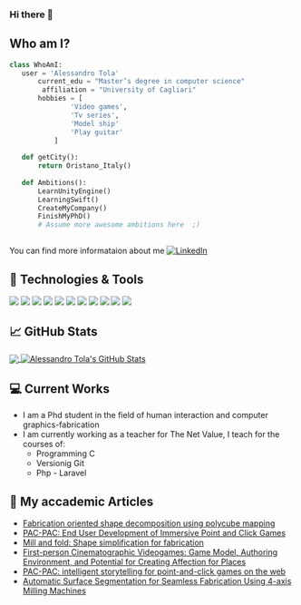 ### Hi there 👋

## Who am I?
 ```python
 class WhoAmI:
 	user = 'Alessandro Tola'
		current_edu = "Master’s degree in computer science"
         affiliation = "University of Cagliari"
		hobbies = [
				'Video games',
				'Tv series',
				'Model ship'
				'Play guitar'
			]
	
	def getCity():
		return Oristano_Italy()
	
	def Ambitions():
		LearnUnityEngine()
		LearningSwift()
		CreateMyCompany()
		FinishMyPhD()
		# Assume more awesome ambitions here  ;)
	
 ```
 
You can find more informataion about me [![LinkedIn][1.1]][2]

## 🔧 Technologies & Tools

![](https://img.shields.io/badge/Code-c++-informational?style=plastic&logo=c%2B%2B&logoColor=white&color=00aefe)
![](https://img.shields.io/badge/Code-c-informational?style=plastic&logo=c&logoColor=white&color=00aefe)
![](https://img.shields.io/badge/Code-Python-informational?style=flat&logo=python&logoColor=white&color=00aefe)
![](https://img.shields.io/badge/Code-JavaScript-informational?style=flat&logo=javascript&logoColor=white&color=00aefe)
![](https://img.shields.io/badge/Code-Php-informational?style=plastic&logo=php&logoColor=white&color=00aefe)
![](https://img.shields.io/badge/Editor-VSCode-informational?style=flat&logo=visual%20studio%20code&logoColor=white&color=00aefe)
![](https://img.shields.io/badge/Editor-Clion-informational?style=flat&logo=clion&logoColor=white&color=00aefe)
![](https://img.shields.io/badge/Tools-Docker-informational?style=flat&logo=docker&logoColor=white&color=00aefe)
![](https://img.shields.io/badge/Tools-MySQL-informational?style=flat&logo=mysql&logoColor=white&color=00aefe)
![](https://img.shields.io/badge/Framework-Laravel-informational?style=flat&logo=laravel&logoColor=white&color=00aefe)
![](https://img.shields.io/badge/Library-React-informational?style=flat&logo=react&logoColor=white&color=00aefe)

## &#x1f4c8; GitHub Stats

<a href="https://github.com/AlessandroTola">
  <img align="center" src="https://github-readme-stats.vercel.app/api/top-langs/?username=AlessandroTola&hide=java,html,tex&title_color=ffffff&text_color=ffffff&icon_color=00aefe&bg_color=1d1f21&langs_count=3" />
</a>

<a href="https://github.com/AlessandroTola">
  <img align="center" src="https://github-readme-stats.vercel.app/api?username=AlessandroTola&show_icons=true&line_height=27&count_private=true&title_color=ffffff&text_color=c9cacc&icon_color=00aefe&bg_color=1d1f21" alt="Alessandro Tola's GitHub Stats" />
</a>

## :computer: Current Works
 * I am a Phd student in the field of human interaction and computer graphics-fabrication
 * I am currently working as a teacher for The Net Value, I teach for the courses of:
 	- Programming C
	- Versionig Git
	- Php - Laravel
## 📕 My accademic Articles

- [Fabrication oriented shape decomposition using polycube mapping](https://www.sciencedirect.com/science/article/abs/pii/S0097849318301717)
- [PAC-PAC: End User Development of Immersive Point and Click Games](https://link.springer.com/chapter/10.1007/978-3-030-24781-2_20)
- [Mill and fold: Shape simplification for fabrication](https://www.sciencedirect.com/science/article/abs/pii/S0097849319300263)
- [First-person Cinematographic Videogames: Game Model, Authoring Environment, and Potential for Creating Affection for Places](https://dl.acm.org/doi/abs/10.1145/3446977)
- [PAC-PAC: intelligent storytelling for point-and-click games on the web](https://dl.acm.org/doi/abs/10.1145/3308557.3308710)
- [Automatic Surface Segmentation for Seamless Fabrication Using 4-axis Milling Machines](https://onlinelibrary.wiley.com/doi/abs/10.1111/cgf.142625)
<!-- links to social media icons -->

<!-- icons with padding -->

[1.1]: https://cdn.exclaimer.com/Handbook%20Images/linkedin-icon_square_24x24.png?_ga=2.49149538.553856945.1626767468-1701043966.1626767468
[2.1]: http://i.imgur.com/0o48UoR.png (github icon with padding)

<!-- links to your social media accounts -->

[1]: https://github.com/AlessandroTola
[2]: https://www.linkedin.com/in/alessandro-tola-54048238/

<!--
- 🔭 I’m currently working on ...
- 🌱 I’m currently learning ...
- 👯 I’m looking to collaborate on ...
- 🤔 I’m looking for help with ...
- 💬 Ask me about ...
- 📫 How to reach me: ...
- 😄 Pronouns: ...
- ⚡ Fun fact: ...
-->
